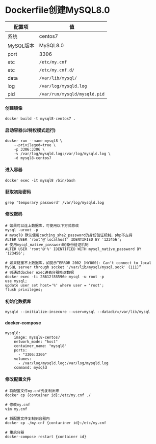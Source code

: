Dockerfile创建MySQL8.0
====

配置项 | 值  
-|-
系统 | centos7
MySQL版本 | MySQL8.0
port | 3306
etc | `/etc/my.cnf`
etc | `/etc/my.cnf.d/`
data | `/var/lib/mysql/`
log | `/var/log/mysqld.log`
pid | `/var/run/mysqld/mysqld.pid`

#### 创建镜像
```
docker build -t mysql8-centos7 .
```

#### 启动容器(以特权模式运行)
```
docker run --name mysql8 \
    --privileged=true \
    -p 3306:3306 \
    -v /var/log/mysqld.log:/var/log/mysqld.log \
    -d mysql8-centos7
```

#### 进入容器
```
docker exec -it mysql8 /bin/bash
```

#### 获取初始密码
```
grep 'temporary password' /var/log/mysqld.log
```

#### 修改密码
```
# 如果可以连上数据库，可使用以下方式修改
mysql -uroot -p
# mysql8 默认使用caching_sha2_password的身份验证机制，php不支持
ALTER USER 'root'@'localhost' IDENTIFIED BY '123456';
# 使用mysql_native_password的身份验证机制
ALTER USER 'root'@'%' IDENTIFIED WITH mysql_native_password BY '123456';

# 如果链接不上数据库，如提示“ERROR 2002 (HY000): Can't connect to local MySQL server through socket '/var/lib/mysql/mysql.sock' (111)”
# 则通过docker exec进去容器修改数据
docker exec -ti 28612f88596e mysql -u root -p
use mysql;
update user set host='%' where user = 'root';
flush privileges;
```

#### 初始化数据库
```
mysqld --initialize-insecure --user=mysql --datadir=/var/lib/mysql
```

#### docker-compose
```
mysql8:
    image: mysql8-centos7
    network_mode: "host"
    container_name: "mysql8"
    ports:
      - "3306:3306"
    volumes:
      - /var/log/mysqld.log:/var/log/mysqld.log
    command: mysqld
```

#### 修改配置文件
```
# 将配置文件my.cnf先复制出来
docker cp {container id}:/etc/my.cnf ./

# 修改my.cnf
vim my.cnf

# 将配置文件复制到容器内
docker cp ./my.cnf {contariner id}:/etc/my.cnf

# 重启容器
docker-compose restart {container id}
```
